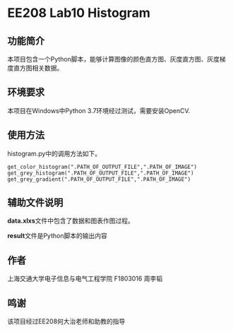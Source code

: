 # EE208 Lab10 Histogram

## 功能简介

本项目包含一个Python脚本，能够计算图像的颜色直方图、灰度直方图、灰度梯度直方图相关数据。

## 环境要求

本项目在Windows中Python 3.7环境经过测试，需要安装OpenCV.

## 使用方法

histogram.py中的调用方法如下。

    get_color_histogram(".PATH_OF_OUTPUT_FILE",".PATH_OF_IMAGE")
    get_grey_histogram(".PATH_OF_OUTPUT_FILE",".PATH_OF_IMAGE")
    get_grey_gradient(".PATH_OF_OUTPUT_FILE",".PATH_OF_IMAGE")

## 辅助文件说明

**data.xlxs**文件中包含了数据和图表作图过程。

**result**文件是Python脚本的输出内容


## 作者
上海交通大学电子信息与电气工程学院 F1803016 周李韬

## 鸣谢
该项目经过EE208何大治老师和助教的指导